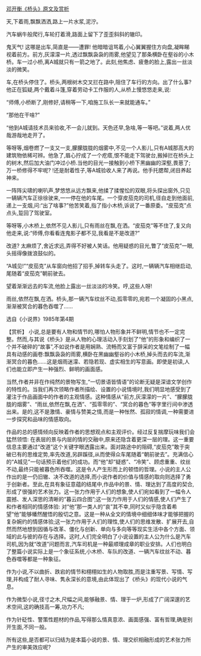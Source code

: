 [邓开衡《桥头》原文及赏析](https://www.vrrw.net/wx/15193.html)

天,下着雨,飘飘洒洒,路上一片水浆,泥泞。

汽车蜗牛般爬行,车轮打着滑,路面上留下了歪歪斜斜的辙印。

鬼天气! 这哪是出车,简直是——遭罪! 他暗暗诅骂着,小心翼翼握住方向盘,凝眸睇视着前方。前方,灰濛濛一片,透过飘飘袅袅的雨雾,他望见了那条横卧在壑谷的小木桥。车一过小桥,离A城就只有一箭之地了。此刻,他焦虑、疲惫的脸上,露出一丝淡淡的微笑。

车,在桥头停住了。桥头,两根树木交叉拦在路中,阻住了车行的方向。出了什么事? 他正在狐疑,两个戴着斗篷,穿着劳动卡工作服的人,从桥上慢悠悠走来,说:

“师傅,小桥断了,刚修好,请稍等一下,咱施工队长一来就能通车。”

“那他在干啥?”

“他到A城请技术员来验收,不一会儿就到。天色还早,急啥,等一等吧。”说着,两人优哉游哉地走开了。

等呀等,烟卷燃了一支又一支,朦朦胧胧的烟雾中,不见一个人影儿,只有A城那高大的建筑物依稀可辨。他急了,眉心拧成了一个疙瘩,恨不能走下驾驶台,搬掉拦在桥头上的树木,然后加大油门冲过小桥.当他的目光一接触到小桥下黑幽幽的深壑,畏葸了; 万一桥修得不牢呢? !还是耐着性子,等A城验收人来了再说。他手托腮帮,闭目养起神来。

一阵阵尖啸的喇叭声,梦悠悠从远方飘来,他揉了揉惺忪的双眼,将头探出窗外,只见一辆辆汽车正徐徐驶来,一一停在他的车尾。一个穿皮茄克的司机,径自走到他面前,递上一支烟,问:“出了啥事?”他苦笑着,指了指小木桥,诉说了一番原委。“皮茄克”点点头,踅回了驾驶室。

等呀等,小木桥上,依然不见人影儿,只有雨丝在飘,在洒。“皮茄克”等不住了,复又向他走来,说:“师傅,你看看连鬼影子都不见,我看是不是改道?”

改道? 太麻烦了,舍近求远,弄得不好被人笑话。他用疑惑的目光,瞥了“皮茄克”一眼,头摇得像拨浪鼓似的。

“A城见!”“皮茄克”从车窗向他招了招手,掉转车头走了。这时,一辆辆汽车相继启动,尾随着“皮茄克”朝前驶去。

望着渐渐远去的车流,他脸上露出一丝淡淡的冷笑。哼,这些人呀!

雨丝,依然在飘,在洒。桥头,那一辆汽车纹丝不动,孤零零的,宛若一个凝固的小黑点,渐渐被冥合的暮色吞噬了……

选自《小说界》1985年第4期



【赏析】 小说,总是要有人物和情节的,哪怕人物形象并不鲜明,情节也不一定完整。然而,与其说《桥头》是从人物的心理活动入手刻划了“他”的形象和编织了一个并不破碎的“故事”,不如说作者是用娴熟、流畅而又富于辞采的文笔绘制了一幅具有动感的画卷:飘飘袅袅的雨雾,横卧在黑幽幽壑谷的小木桥,掉头而去的车流,渐渐冥合的暮色……这是烟雨迷濛、若隐若现、虚实相生的写意画。即使是初读,人们也能立即产生一种强烈、鲜明的画面感。

当然,作者并非在作纯然的景物写生,“一切景语皆情语”的论断无疑是深谙文学创作的特性的。当我们再次领略作者所描绘、设置的小说情境时,我们明显地感受到了灌注于作品画面中的作者的主观情感。这种情感从“前方,灰濛濛的一片”、“朦朦胧胧的烟雾”、“雨丝,依然在飘,在洒”、“孤零零的”、“冥合的暮色”等字里行间中渗透出来。是的,这不是激情、豪情与赞美之情,而是一种怅然、孤寂的情调,一种需要进一步探究和品味的情感取向。

作品的总的感情倾向反映着作者的思想观点和主观评价。经过反复揣摩玩味我们会猛然领悟: 在表层的景与内层的情的交融中,原来还隐含着更深一层的理。这一重要信息主要通过“改道”这个关键字眼透露出来。面对路途中的阻碍,“皮茄克”敢于突破已有的思维定势,率先改道,另辟蹊径,从而使得众车尾随着“朝前驶去”。充满信心的“A城见”一句话预示着他们的成功。而“他”却“疑惑”、“冷笑”、顾虑重重、纹丝不动,最终只能被暮色所吞噬。这是令人产生形而上的顿悟的哲理。小说的主人公作出的是一仍旧辙、决不改道的选择,而小说作者的价值与情感的取向则选择了勇于创新者。至此,在具有象征意蕴的结尾中,作品中的景、情、理达到了高度的契合,形成了很强的艺术张力。这一张力作用于人们的想象,使人们宛如看到了一幅令人震撼、发人深思的清晰的“暮云四合图”;这一张力作用于人们的情感,使人们产生了和作者相同的情感体验: 对“他”那一类人的“哀”其不幸,同时又似乎隐含着希望“他”能够幡然醒悟的殷切之意。这是一种从全文的情境中细细体味才能够把握的复杂婉约的情感体验;这一张力作用于人们的理性,使人们的思维发散、扩展开去,自然而然地想到因循与改革、僵化与创新、单向与多向等等现实生活中各个方面、领域的此与彼的存在与选择。这时,人们完全明白了小说设置的主人公为什么是汽车司机,因为就“改道”问题而言,汽车司机是一种最顺理成章的职业安排。人们也明白了整篇小说实际上是一个象征系统,小木桥、车队的改道、一辆汽车纹丝不动、暮色吞噬等都是一种象征。

作为小说,不以曲折、跌宕的情节和栩栩如生的人物取胜,而是注重写景、写情、写理,并构成了耐人寻味、隽永深长的意境,由此体现出了《桥头》的现代小说的气息。

作为微型小说,径寸之木,尺幅之间,能够融景、情、理于一炉,形成了广阔深邃的艺术空间,这的确技高一筹,功力不凡;

作为针砭性、警策性题材的作品,写得那么情真意浓、画面感强、富有哲理,确是别开生面,不同一般。

所有这些,是否都可以归结为是本篇小说的景、情、理交织相融形成的艺术张力所产生的审美效应呢?

